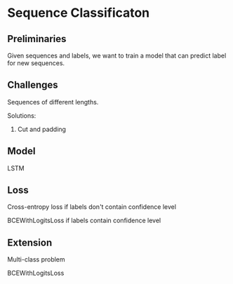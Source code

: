 # Sequence Classificaton

## Preliminaries

Given sequences and labels, we want to train a model that can predict label for new sequences.

## Challenges

Sequences of different lengths.

Solutions:

1. Cut and padding

## Model

LSTM

## Loss

Cross-entropy loss if labels don't contain confidence level

BCEWithLogitsLoss if labels contain confidence level

## Extension

Multi-class problem

BCEWithLogitsLoss
